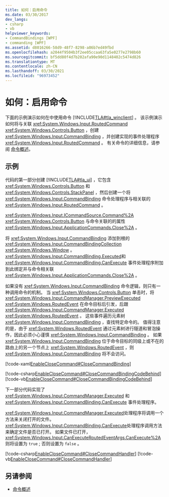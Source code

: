 ```yaml
---
title: 如何：启用命令
ms.date: 03/30/2017
dev_langs:
- csharp
- vb
helpviewer_keywords:
- CommandBindings [WPF]
- commanding [WPF]
ms.assetid: d8016266-58d9-48f7-8298-a86b7ed49fbd
ms.openlocfilehash: a2044f9504b3f2ee05ccaa63fa5e0277e2798b60
ms.sourcegitcommit: bf5dd80f4d7b202afa90e90d1148402c5474d826
ms.translationtype: MT
ms.contentlocale: zh-CN
ms.lasthandoff: 03/30/2021
ms.locfileid: "96973452"
---
```

# <a name="how-to-enable-a-command"></a>如何：启用命令
下面的示例演示如何在中使用命令 [!INCLUDE[TLA#tla_winclient](../../../includes/tlasharptla-winclient-md.md)] 。  该示例演示如何将与关联 <xref:System.Windows.Input.RoutedCommand> <xref:System.Windows.Controls.Button> ，创建 <xref:System.Windows.Input.CommandBinding> ，并创建实现的事件处理程序 <xref:System.Windows.Input.RoutedCommand> 。  有关命令的详细信息，请参阅 [命令概述](commanding-overview.md)。  
  
## <a name="example"></a>示例  
 代码的第一部分创建 [!INCLUDE[TLA#tla_ui](../../../includes/tlasharptla-ui-md.md)] ，它包含 <xref:System.Windows.Controls.Button> 和 <xref:System.Windows.Controls.StackPanel> ，然后创建一个将 <xref:System.Windows.Input.CommandBinding> 命令处理程序与相关联的 <xref:System.Windows.Input.RoutedCommand> 。  
  
 <xref:System.Windows.Input.ICommandSource.Command%2A> <xref:System.Windows.Controls.Button> 与命令关联的的属性 <xref:System.Windows.Input.ApplicationCommands.Close%2A> 。  
  
 将 <xref:System.Windows.Input.CommandBinding> 添加到根的 <xref:System.Windows.Input.CommandBindingCollection> <xref:System.Windows.Window> 。 <xref:System.Windows.Input.CommandBinding.Executed>和 <xref:System.Windows.Input.CommandBinding.CanExecute> 事件处理程序附加到此绑定并与命令相关联 <xref:System.Windows.Input.ApplicationCommands.Close%2A> 。  
  
 如果没有 <xref:System.Windows.Input.CommandBinding> 命令逻辑，则只有一种调用命令的机制。  当 <xref:System.Windows.Controls.Button> 单击时，将 <xref:System.Windows.Input.CommandManager.PreviewExecuted> <xref:System.Windows.RoutedEvent> 在命令目标后引发，后跟 <xref:System.Windows.Input.CommandManager.Executed> <xref:System.Windows.RoutedEvent> 。  这些事件遍历元素树 <xref:System.Windows.Input.CommandBinding> ，查找特定命令的。  值得注意的是，由于 <xref:System.Windows.RoutedEvent> 通过元素树进行隧道和冒泡操作，因此必须小心谨慎 <xref:System.Windows.Input.CommandBinding> 。   如果 <xref:System.Windows.Input.CommandBinding> 位于命令目标的同级上或不在的路由上的另一个节点上 <xref:System.Windows.RoutedEvent> ，则 <xref:System.Windows.Input.CommandBinding> 将不会访问。  
  
 [!code-xaml[EnableCloseCommand#CloseCommandBinding](~/samples/snippets/csharp/VS_Snippets_Wpf/EnableCloseCommand/CSharp/Window1.xaml#closecommandbinding)]  
  
 [!code-csharp[EnableCloseCommand#CloseCommandBindingCodeBehind](~/samples/snippets/csharp/VS_Snippets_Wpf/EnableCloseCommand/CSharp/Window1.xaml.cs#closecommandbindingcodebehind)]
 [!code-vb[EnableCloseCommand#CloseCommandBindingCodeBehind](~/samples/snippets/visualbasic/VS_Snippets_Wpf/EnableCloseCommand/VisualBasic/Window1.xaml.vb#closecommandbindingcodebehind)]  
  
 下一部分代码实现了 <xref:System.Windows.Input.CommandManager.Executed> 和 <xref:System.Windows.Input.CommandBinding.CanExecute> 事件处理程序。  
  
 <xref:System.Windows.Input.CommandManager.Executed>处理程序将调用一个方法来关闭打开的文件。  <xref:System.Windows.Input.CommandBinding.CanExecute>处理程序调用方法来确定文件是否已打开。  如果文件已打开， <xref:System.Windows.Input.CanExecuteRoutedEventArgs.CanExecute%2A> 则将设置为 `true` ; 否则设置为 `false` 。  
  
 [!code-csharp[EnableCloseCommand#CloseCommandHandler](~/samples/snippets/csharp/VS_Snippets_Wpf/EnableCloseCommand/CSharp/Window1.xaml.cs#closecommandhandler)]
 [!code-vb[EnableCloseCommand#CloseCommandHandler](~/samples/snippets/visualbasic/VS_Snippets_Wpf/EnableCloseCommand/VisualBasic/Window1.xaml.vb#closecommandhandler)]  
  
## <a name="see-also"></a>另请参阅

- [命令概述](commanding-overview.md)

